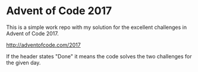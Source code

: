 # Advent of Code 2017

This is a simple work repo with my solution for the excellent challenges
in Advent of Code 2017.

http://adventofcode.com/2017

If the header states "Done" it means the code solves the two challenges for
the given day.
